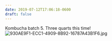 ```yaml
---
date: 2019-07-12T17:06:18-0600
draft: false
---
```




Kombucha batch 5\. Three quarts this time! ![930AE9F1-ECC1-4909-8B92-16787A43B1F6.jpg](http://ianwhitney.micro.blog/uploads/2019/513005f6d6.jpg)



